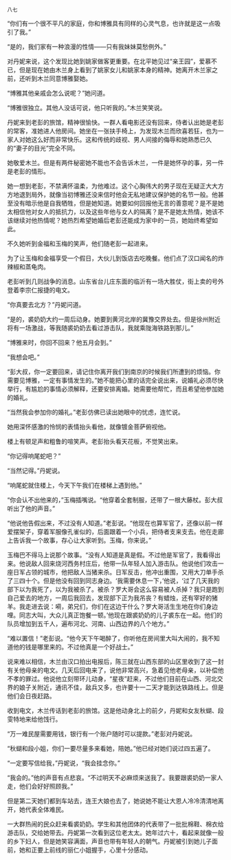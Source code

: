     八七 

   “你们有一个很不平凡的家庭，你和博雅具有同样的心灵气息，也许就是这一点吸引了我。”

   “是的，我们家有一种浪漫的性情——只有我妹妹莫愁例外。”

   对丹妮来说，这个发现比她到姚家做客更重要。在北平她见过“亲王园”，爱慕不已，但是现在她由木兰身上看到了姚家女儿和姚家本身的精神。她离开木兰家之前，还听到木兰同意博雅娶她。

   “博雅其他亲戚会怎么说呢？”她问道。

   “博雅很独立。其他人没话可说，他只听我的。”木兰笑笑说。

   丹妮来到老彭的旅馆，精神很愉快。一群人看电影还没有回来，侍者认出她是老彭的常客，准她进人他房间。她坐在一张扶手椅上，为发现木兰而欣喜若狂，也为一家人对她这么好而非常快乐。这和传统的歧视、男人间接的侮辱和她熟悉已久的“妻子的目光”完全不同。

   她敬爱木兰。但是有两件秘密她不能也不会告诉木兰，一件是她怀孕的事，另一件是老彭的情形。

   她一想到老彭，不禁满怀温柔，为他难过。这个心胸伟大的男子现在无疑正大大方方地退到局外，就像当初博雅还没来信时他会无私地建议保护她的名节一般。他甚至没有暗示他是自我牺牲，但是她知道。她要如何回报他无言的善意呢？是不是她太相信他对女人的抵抗力，以及这些年他与女人的隔离？是不是她太热情，她该不该继续对他热情呢？她热烈希望她婚后老彭还能成为家中的一员，她始终希望如此。

   不久她听到金福和玉梅的笑声，他们随老彭一起进来。

   为了让玉梅和金福享受一个假日，大伙儿到饭店去吃晚餐。他们点了汉口闻名的炸辣椒和蒸龟肉。

   老彭听到几则战争的消息。山东省台儿庄东面的临沂有一场大胜仗，街上卖的号外登着李宗仁报捷的电文。

   “你真要去北方？”丹妮问道。

   “是的，裘奶奶大约一周后动身。她要到黄河北岸的冀豫交界处去。但是徐州附近将有一场激战，等我随裘奶奶去看过游击队，我就乘陇海铁路到那儿。”

   “博雅来时，你回不回来？他五月会到。”

   “我想会吧。”

   “彭大叔，你一定要回来，请记住你离开我们到南京的时候我们所遭到的烦恼。你需要见博雅，一定有事情发生的。”她不能把心里的话完全说出来，说婚礼必须尽快举行，有尴尬的事情必须解释，还要安排离婚。她需要他帮忙，而且希望他参加她的婚礼。

   “当然我会参加你的婚礼。”老彭仿佛已读出她眼中的忧虑，连忙说。

   她用深怀感激的怜悯的表情抬头看他，就像镀金菩萨俯视他。

   楼上有顿足声和粗鲁的喧笑声。老彭抬头看天花板，不觉笑出来。

   “你记得响尾蛇吧？”

   “当然记得。”丹妮说。

   “响尾蛇就住楼上，今天下午我们在楼梯上遇到他。”

   “你会认不出他来的，”玉梅插嘴说。“他穿着全套制服，还带了一根大藤杖。彭大叔听出了他的声音。”

   “他说他告假出来，不过没有人知道。”老彭说。“他现在也算军官了，还像以前一样爱摆架子，穿着军服像孔雀似的，后面跟着一个小兵，把侍者支来支去。他在走廊上告诉我一个故事，存心让大家听到。玉梅，你来说。”

   玉梅巴不得马上说那个故事。“没有人知道是真是假。不过他是军官了，我看得出来。他说敌人回来烧河西务村庄后，他带一队年轻人加入游击队。他说他们攻击一座日军占领的城市，他把敌人当猪来杀。日军反击，他冲出重围，又用大刀单手杀了三四十个。但是他没有回到同志身边。‘我需要休息一下，’他说，‘过了几天我的部下以为我死了，以为我被杀了。被杀？罗大哥会这么容易被人杀掉？我只是跑到自己爱去的地方，一周后我回去，发现部下正为我吊丧？有蜡烛，还有宰好的猪羊。我走进去说：嗬，弟兄们，你们在这边干什么？罗大哥活生生地在你们身边哩。同志大叫，大众儿真正饱餐一顿。’他现在跟裘奶奶的儿子裘东在一起。他们的队员增加到五千人，遍布河北、河南、山西边界的八个地方。”

   “难以置信！”老彭说。“他今天下午喝醉了，你听他在房间里大叫大闹的，我不知道他的钱是哪里来的。不过他真是一个好战士。”

   说来难以相信，木兰由汉口拍出电报后，陈三就在山西东部的山区里收到了这一封有关他母亲的电文。几天后回电来了，说他非常高兴，急着见他老母亲，以补偿他不孝的罪过。他说他立刻带环儿动身，“星夜”赶来，不过他们目前在山西、河北交界的娘子关附近，通讯不佳，敌兵又多，也许要十一二天才能到达铁路线上。但是他们会日夜赶路。

   收到电文，木兰传话到老彭的旅馆。这是他动身北上的前夕，丹妮和女友秋蝴、段雯特地来给他饯行。

   “万一难民屋需要用钱，银行有一个账户随时可以提款。”老彭对丹妮说。

   “秋蝴和段小姐，你们一要尽量多来看她，陪她。”他已经对她们说过四五遍了。

   “一定要写信给我，”丹妮说，“我会挂念你。”

   “我会的。”他的声音有点悲哀。“不过明天不必麻烦来送我了。我要跟裘奶奶一家人走，他们会好好照顾我。”

   但是第二天她们都到车站去，连王大娘也去了，她说她不能让大恩人冷冷清清地离开，她代表全体难民。

   一大群热闹的民众赶来看裘奶奶。学生和其他团体的代表带了一批批棉鞋、棉衣给游击队，交给她带去。丹妮第一次看到这位老太太。她年过六十，看起来就像一般的乡下妇人，但是她笑容满面，声音也带有年轻人的朝气。丹妮被引到她儿子面前，她和正要上前线的丽仁小姐握手，心里十分感动。


